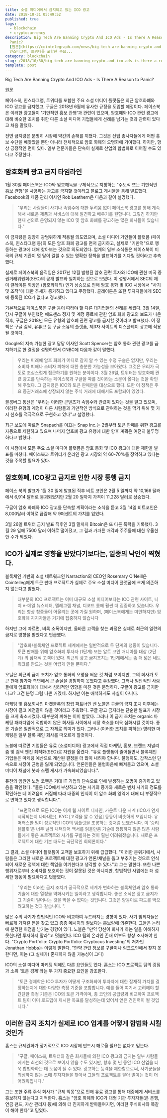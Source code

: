 ```yaml
---
title: 소셜 미디어에서 금지되고 있는 ICO 광고
date: 2018-10-31 05:49:52
published: true
tags:
  - blockchain
  - cryptocurrency
description: Big Tech Are Banning Crypto And ICO Ads - Is There A Reason to
  Panic?
  [원문](https://cointelegraph.com/news/big-tech-are-banning-crypto-and-ico-ads-is-there-a-reason-to-panic)  페이스북,
  인스타그램, 트위터를 포함한 주요...
category: blockchain
slug: /2018/10/30/big-tech-are-banning-crypto-and-ico-ads-is-there-a-reason-to-panic/
template: post
---
```


Big Tech Are Banning Crypto And ICO Ads - Is There A Reason to Panic?

[원문](https://cointelegraph.com/news/big-tech-are-banning-crypto-and-ico-ads-is-there-a-reason-to-panic)

페이스북, 인스타그램, 트위터를 포함한 주요 소셜 미디어 플랫폼은 최근 암호화폐와 ICO 광고를 금지했고, 구글은 2018년 6월에 유사한 규정을 도입할 예정이다. 페이스북은 이러한 광고들이 '기만적인 홍보 관행'과 관련이 있으며, 암호폐와 ICO 관련 광고에 대해 비슷한 조치를 취한 다른 소셜 미디어 기업들에게 선례를 남기는 것과 관련이 있다고 처음 말했다.

전면 금지령은 분명히 시장에 약간의 손해를 끼쳤다. 그것은 산업 종사자들에게 어떤 홍보 수단을 빼앗았을 뿐만 아니라 전체적으로 암호 화폐의 오명화에 기여했다. 하지만, 항상 긍정적인 면이 있다. 일부 전문가들은 단속이 실제로 산업의 합법화로 이어질 수도 있다고 주장한다.

## 암호화폐 광고 금지 타임라인

1월 30일 페이스북은 ICO와 암호해독을 구체적으로 지칭하는 "주도적 또는 기만적인 홍보 관행"을 사용하는 광고를 금지할 것이라고 블로그 게시물을 통해 발표했다. Facebook의 제품 관리 이사인 Rob Leathern은 다음과 같이 설명했다.

> "우리는 사람들이 사기나 속임수에 대한 두려움 없이 페이스북 광고를 통해 계속해서 새로운 제품과 서비스에 대해 발견하고 배우기를 원합니다. 그렇긴 하지만 현재 선의로 운영되지 않는 ICO 및 암호 화폐를 광고하는 많은 회사들이 있습니다."

이 금지령은 굉장히 광범위하게 적용될 의도였으며, 소셜 미디어 거인들이 플랫폼 (페이스북, 인스타그램 등)의 모든 암호 화폐 광고를 먼저 금지하고, 실제로 "기만적"으로 행동하는 광고에 대해 찾아보는 것으로 의도되었다. 업계의 일부 소식통은 페이스북이 미국의 규제 기관이 몇 달이 걸릴 수 있는 명확한 정책을 발표하기를 기다릴 것이라고 추측했다.

실제로 페이스북의 움직임은 2017년 12월 발행된 암호 관련 투자와 ICO에 관한 미국 증권거래위원회(SEC)의 공개 발표와 일치하는 것으로 보였다. 이 성명서에서 SEC의 제이 클레이튼 회장은 (암호화폐의) 인기 상승으로 인해 암호 통화 및 ICO 시장에서 "사기 및 조작"에 대한 추세가 증가하고 있다고 주장했다. 클레이튼은 또한 투자자들에게 SEC에 등록된 ICO가 없다고 경고했다.

기본적으로 페이스북은 구글 등이 따라야 할 다른 대기업들의 선례를 세웠다. 3월 14일, 당시 구글이 부인했던 애드센스 정지 및 계정 종료에 관한 암호 화폐 광고의 보도가 나온 직후, 구글은 2018년 모든 유형의 암호폐 관련 광고를 금지할 것이라고 발표했다. 이 정책은 구글 검색, 유튜브 등 구글 소유의 플랫폼, 제3자 사이트의 디스플레이 광고에 적용될 것이다.

Google의 지속 가능한 광고 담당 이사인 Scott Spencer는 암호 통화 관련 광고를 금지하기로 한 결정을 설명하면서 CNBC에 다음과 같이 말했다.

> 우리는 미래에 암호 화폐가 어디로 갈지 알 수 있는 수정 구슬은 없지만, 우리는 소비자 피해나 소비자 피해에 대한 충분한 가능성을 보아왔다. 그것은 우리가 극도로 조심스럽게 접근하기를 원하는 분야이다.
> 3월 26일, 트위터는 암호화폐 관련 광고를 단속하는 페이스북과 구글을 따를 것이라는 소문이 옳다는 것을 확인해 주었다. 그 금지령은 ICO와 토큰 판매만을 대상으로 했다. 또한 이 정책은 주요 증권거래소에 상장되지 않는 주식 거래에 대해서도 포함되어 있었다.

블룸버그 통신은 "우리는 이러한 콘텐츠가 속임수와 관련이 있다는 것을 알고 있으며, 이러한 유형의 계정이 다른 사람들과 기만적인 방식으로 관여하는 것을 막기 위해 몇 가지 신호를 적극적으로 구현하고 있다"고 설명했다.

최근 보도에 따르면 Snapach를 이끄는 Snap Inc.는 2월부터 토큰 판매를 위한 광고를 자동으로 제한하고 있으며 나머지 암호폐 광고 유형에 대한 향후 계획은 여전히 불투명하다고 밝혔다.

이 시점에서 모든 주요 소셜 미디어 플랫폼은 암호 통화 및 ICO 광고에 대한 제한을 발표를 마쳤다. 페이스북과 트위터가 온라인 광고 시장의 약 60-70%를 장악하고 있다는 것을 주목할 필요가 있다.

## 암호화폐, ICO광고 금지로 인한 시장 통행 금지

페이스 북의 발표가 1월 30 일에 발표된 직후 비트 코인은 2월 5 일까지 약 10,166 달러에서 6,914 달러로 붕괴되었지만 2월 20 일까지 가격이 11,228 달러로 상승했다.

구글이 암호 화폐와 ICO 광고를 단속할 계획이라는 소식을 듣고 3월 14일 비트코인은 8,000달러 이하로 급감해 약 9퍼센트의 가치를 잃었다.

3월 26일 트위터 금지 발표 직후인 3월 말까지 Bitcoin은 또 다른 폭락을 기록했다. 3월 29 일에 7500 달러 이하로 떨어졌고, 그 결과 가파른 매각과 주주들에 대한 우울한 한 주가 되었다.

## ICO가 실제로 영향을 받았다기보다는, 일종의 낙인이 찍혔다.

블록체인 기반의 소셜 네트워크인 Narraction의 CEO인 Rosemary O'Neill은 Cointelleg에게 토큰 판매 프로젝트가 실제로 주요 소셜 미디어 플랫폼에 크게 의존하지 않는다고 밝혔다.

> 대부분의 ICO 프로젝트는 이미 대규모 소셜 미디어보다는 ICO 관련 사이트, 니치 e-메일 뉴스레터, 텔레그램 채널, 디코드 룸에 훨씬 더 집중하고 있습니다. 우리는 항상 청중들이 어울리는 곳에 가길 원하며, (페이스북에게는 미안하지만) 암호화폐 지지자들은 거기에 집중하지 않습니다

하지만 그에 따르면, 비록 소폭이지만, 올바른 고객을 찾는 과정은 실제로 최근의 일련의 금지로 영향을 받았다고 언급했다.

> "암호화/블록체인 프로젝트 세계에서는 일반적으로 두 단계의 청중이 있습니다. 토큰 판매를 위해 암호화폐 투자자 (1단계) 또는 알트 코인 매니아를 대상 (2단계) 의 잠재적 고객이 있다. 최근의 광고 금지조치는 1단계에서는 좀 더 넓은 네트워크를 만드는 것을 어렵게 만들 뿐이다."

오닐은 최근의 금지 조치가 암호 통화의 오명을 씌운 것 처럼 보이지만, 그의 회사가 토큰 판매 참가자 측면에서 큰 손실을 경험하지 못했다고 주장했다. 그러나 일반적인 사람들에게 암호화폐에 대해서 심리적인 영향을 미친 것은 분명하다. 구글이 광고를 금지한다고? 그건 분명 그럼 나쁜 거겠네. 하지만 이는 애석하게도 사실이 아니다.

마케팅 및 홍보회사인 마켓블록의 창립 파트너인 벤 노블은 구글의 금지 조치 이후에는 시장이 결코 예전같이 않을 것이라고 추측했다. 구글 광고 금지라는 단순한 발표가 시장을 크게 축소시켰다. 대부분의 피해는 이미 받았다. 그러나 이 금지 조치는 organic 마케팅 패러다임에 적합하지 않은 회사들 사이에서 시장 축소를 더욱 심화시킬 것이다. 좋은 기술은 일반적으로 그 자체로 의미가 있다. 그러나 (이러한 조치를 피하는) 영리한 마케팅은 일부 블록 체인 회사를 떠오르게 할것이다.

노블에 따르면 기업들은 유료 (소셜미디어) 광고에서 직접 마케팅, 홍보, 브랜드 저널리즘 및 검색 엔진 최적화(SEO)로 자원을 옮겼다. "유료 플랫폼이 줄어들면서 블록체인 기업들은 마케팅 예산으로 계산된 결정을 더 많이 내려야 합니다. 불행히도, 갑작스런 단속으로 시장이 균형을 잃게 되었습니다. 언론인들은 불협화음에 빠져들고 있으며, 소셜미디어 채널에 봇과 스팸 게시가 가속화되었습니다.".

퓨전의 임원인 노엄 코헨은 거대 IT 기업의 단속으로 인해 발생하는 오명이 증가하고 있음을 확인했다. "물론 ICO에서 부상하고 있는 사기의 증가와 새로운 벤처 사기의 정도를 확인하는 데 어려움이 커짐에 따라 대중의 인식이 이 암호 화폐 영역에 대해 더 부정적으로 변하고 있다고 생각합니다.".

> "표면적으로 모든 ICO는 이제 웹 사이트 디자인, 카운트 다운 시계 (ICO가 언제 시작되는지 나타내는), KYC [고객을 알 수 있음] 등등이 비슷하게 보입니다. 유머러스한 밈이 성공적인 ICO의 템플릿을 조롱하는 것처럼 보였습니다. 이 '승리 템플릿'은 너무 널리 채택되어 백서를 읽을만큼 기술에 정통하지 않은 많은 사람들에게 좋은 프로젝트와 사기를 구별하는 것이 훨씬 어려워졌습니다. 새로운 프로젝트에 대한 기본 태도는 극단적인 회의론이다."

그 결과, 소셜 미디어 플랫폼이 고객을 보호하기 위해 급급했다. "이러한 분위기에서, 사람들은 그러한 새로운 프로젝트에 대한 광고가 언론/채널을 돕고 부추기는 것으로 인식되어 새로운 정책에 대한 책임을 야기한다고 생각할 수 있다."고 그는 말한다. 또한 나쁜 행위자로부터 소비자를 보호하는 것이 잘못된 것은 아니지만, 합법적인 사업에는 더 섬세한 행동이 필요하다고 덧붙였다.

> "우리는 이러한 금지 조치가 궁극적으로 세계가 변화하는 블록체인과 암호 통화 기술에 대한 열정을 약화시키는 일이라고 생각합니다. 좋은 소식은 광고 금지가 그 기술이 일어나는 것을 막을 수 없다는 것입니다. 그것은 양동이로 파도를 막으려고하는 것과 같습니다. ".

많은 수의 사기가 합법적인 ICO와 비교하여 두드러지는 경향이 있다. 사기 범죄자들은 빠르게 가져갈 돈을 찾고 있고 종종 메시지의 질보다는 홍보량에 의존한다. 그들은 논리에 분명한 허점을 남기는 경향이 있다. 노블은 "만약 당신이 회사가 하는 일을 이해하지 못한다면 투자하지 말라"고 덧붙인다. ICO 팀의 온라인 존재 여부도 항상 조사해야 한다. "Crypto Portfolio: Crypto Portfolio: Cryptocus Investing"의 저자인 Jonathan Hobbs는 이렇게 말한다. "만약 관련 정보를 구글이나 링크드인에서 찾지 못한다면, 이는 (그 실체가) 존재하지 않을 가능성이 크다)

ICO의 소셜 미디어 마케팅 외에도 다른 요인들도 있다. 홉스는 ICO 프로젝트 팀의 강점과 소위 '토큰 경제'라는 두 가지 중요한 요인을 강조한다.

> "토큰 경제학은 ICO 투자가 어떻게 구조화되어 투자자에 대한 잠재적 가치를 결정하는지에 대한 다양한 측정 기준을 포함합니다. 예를 들어 여기서 고려해야 할 간단한 측정 기준은 ICO의 토큰 가격이며, 총 코인의 공급량과 비교하여 프로젝트 팀이 이미 로드맵에 제시한 목표를 달성하는데 있어서 얻은 견인력이 될 것입니다."

## 이러한 금지 조치가 실제로 ICO 업계를 어떻게 합법화 시킬것인가

홉스는 규제완화가 장기적으로 ICO 시장에 반드시 해로울 필요는 없다고 믿는다.

> "구글, 페이스북, 트위터와 같은 회사들에 의한 ICO 광고의 금지는 일부 사람들에게는 최선의 것으로 보이지 않을 수도 있지만, 향후 몇 년 동안 ICO 산업을 더욱 합법화하는 데 도움이 될 수 있다. 광고하는 능력을 제한함으로써, 사기꾼들을 의심하지 않는 소매 투자자들을 찾아서 그들의 프로젝트를 팔아 벌이는 것이 더 어려워집니다."

그는 또한 주류 주식 회사가 "규제 악몽"으로 인해 유료 광고를 통해 대중에게 서비스를 홍보하지 않는다고 지적한다. 홉스는 "암호 화폐와 ICO가 대형 기관 투자자들(큰 은행, 연금 펀드, 자산 관리자 등)에 의해 더 진지하게 받아들여지면, 이러한 주식회사와 똑같이 해야 한다"고 믿었다.
